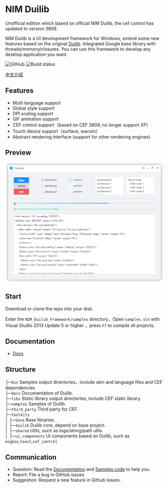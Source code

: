 # NIM Duilib

Unofficial edition which based on official NIM Duilib, the cef control has updated to version 3809.

NIM Duilib is a UI development framework for Windows, extend some new features based on the original [Duilib](https://github.com/duilib/duilib). Integrated Google base library with threads/memory/closures. You can use this framework to develop any desktop application you want.

![GitHub](https://img.shields.io/badge/license-MIT-green.svg)
![Build status](https://ci.appveyor.com/api/projects/status/u29yl0j7pasopm3h/branch/master?svg=true)

[中文介绍](README.md)

## Features

 - Multi language support
 - Global style support
 - DPI scaling support
 - GIF animation support
 - CEF control support（based on CEF 3809, no longer support XP）
 - Touch device support（surface, wacom）
 - Abstract rendering interface (support for other rendering engines)

## Preview

![preview](docs/PREVIEW.png)

## Start

Download or clone the repo into your disk.

Enter the `NIM_Duilib_Framework/samples` directory，Open `samples.sln` with Visual Studio 2013 Update 5 or higher ，press `F7` to compile all projects.

## Documentation

 - [Docs](docs/SUMMARY.md)
    
## Structure

├─`bin` Samples output directories，include skin and language files and CEF dependencies.  
├─`docs` Documentation of Duilib.  
├─`libs` Static library output directories, include CEF static library.  
├─`samples` Samples of Duilib.  
├─`third_party` Third party for CEF.  
├─`toolkits`       
│  ├─`base` Base libraries.  
│  ├─`duilib` Duilib core, depend on base project.  
│  ├─`shared` Utils, such as logs/string/path utils.  
│  ├─`ui_components` UI components based on Duilib, such as `msgbox`,`toast`,`cef_control`  

## Communication

 - Question: Read the [Documentation](docs/SUMMARY.md) and [Samples code](samples/README.md) to help you.
 - Report: File a bug in GitHub issues
 - Suggestion: Request a new feature in Github issues.
